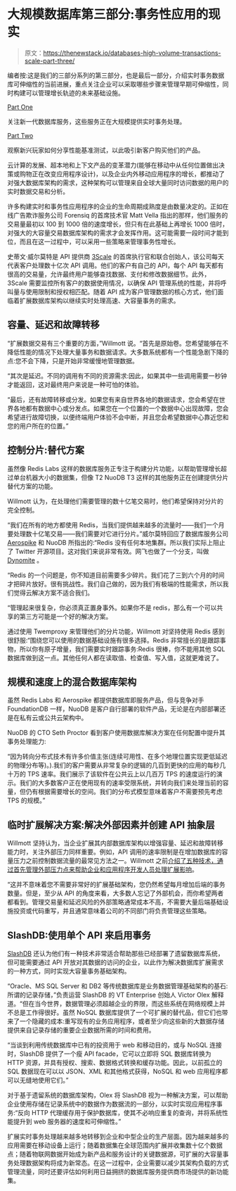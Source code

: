 # 大规模数据库第三部分:事务性应用的现实

> 原文：<https://thenewstack.io/databases-high-volume-transactions-scale-part-three/>

编者按:这是我们的三部分系列的第三部分，也是最后一部分，介绍实时事务数据库可伸缩性的当前进展，重点关注企业可以采取哪些步骤来管理早期可伸缩性，同时构建可以管理增长轨迹的未来基础设施。

[Part One](https://thenewstack.io/databases-high-volume-transactions-scale/)

关注新一代数据库服务，这些服务正在大规模提供实时事务处理。

[Part Two](https://thenewstack.io/databases-high-volume-transactions-scale-part-two/)

观察新兴玩家如何分享性能基准测试，以此吸引新客户购买他们的产品。

云计算的发展、超本地和上下文产品的变革潜力(能够在移动中从任何位置做出决策或购物正在改变应用程序设计)，以及企业内外移动应用程序的增长，都推动了对强大数据库架构的需求，这种架构可以管理来自全球大量同时访问数据的用户的实时数据交易和分析。

许多构建实时和事务性应用程序的企业的生命周期成熟度是由数量决定的。正如在线广告欺诈服务公司 Forensiq 的首席技术官 Matt Vella 指出的那样，他们服务的交易量最初以 100 到 1000 倍的速度增长，但只有在此基础上再增长 1000 倍时，对强大的大容量交易数据库架构的需求才会发挥作用。这可能需要一段时间才能到位，而且在这一过程中，可以采用一些策略来管理事务性增长。

史蒂文·威尔莫特是 API 提供商 [3Scale](https://thenewstack.io/stripe-for-developer-payments-with-new-3scale-service/ "3Scale on The New Stack") 的首席执行官和联合创始人，该公司每天代表客户处理数十亿次 API 调用。他们的客户有自己的 API，每个 API 每天都有很高的交易量，允许最终用户能够查找数据、支付和修改数据细节。此外，3Scale 需要监控所有客户的数据使用情况，以确保 API 管理系统的性能，并将呼叫量与使用限制和授权相匹配。随着 API 成为客户管理数据的核心方式，他们面临着扩展数据库架构以继续实时处理高速、大容量事务的需求。

## 容量、延迟和故障转移

“扩展数据交易有三个重要的方面，”Willmott 说。“首先是原始卷。您希望能够在不降低性能的情况下处理大量事务和数据请求。大多数系统都有一个性能急剧下降的点:您不会下降，只是开始非常缓慢地管理数据。

“其次是延迟。不同的调用有不同的资源需求:因此，如果其中一些调用需要一秒钟才能返回，这对最终用户来说是一种可怕的体验。

“最后，还有故障转移或分发。如果您有来自世界各地的数据请求，您会希望在世界各地都有数据中心或分发点。如果您在一个位置的一个数据中心出现故障，您会希望进行故障切换，以便终端用户体验不会中断，并且您会希望数据中心靠近您和您的用户所在的位置。”

## 控制分片:替代方案

虽然像 Redis Labs 这样的数据库服务正专注于构建分片功能，以帮助管理增长超过单台机器大小的数据集，但像 T2 NuoDB T3 这样的其他服务正在创建提供分片替代方案的功能。

Willmott 认为，在处理他们需要管理的数十亿笔交易时，他们希望保持对分片的完全控制。

“我们在所有的地方都使用 Redis，当我们提供越来越多的流量时——我们一个月要处理数十亿笔交易——我们需要对它进行分片。”威尔莫特回应了数据库服务公司 [Aerospike](http://www.aerospike.com/) 和 NuoDB 所指出的:“Redis 没有任何本地集群。所以我们实际上阻止了 Twitter 开源项目。这对我们来说非常有效。网飞也做了一个分支，叫做 [Dynomite](https://github.com/Netflix/dynomite) 。

“Redis 的一个问题是，你不知道目前需要多少碎片。我们花了三到六个月的时间才把碎片放好。很有挑战性。我们自己做的，因为我们有极端的性能需求，所以我们觉得云解决方案不适合我们。

“管理起来很复杂，你必须真正置身事外。如果你不是 redis，那么有一个可以共享的第三方可能是一个好的解决方案。

通过使用 Twemproxy 来管理他们的分片功能，Willmott 对坚持使用 Redis 感到很舒服:“围绕您可以使用的数据基础设施有很多选择。Redis 非常擅长的是跟踪事物，所以你有原子增量，我们需要实时跟踪事务:Redis 很棒，你不能用其他 SQL 数据库做到这一点。其他任何人都在读取值、检查值、写入值，这就更难说了。

## 规模和速度上的混合数据库架构

虽然 Redis Labs 和 Aerospike 都提供数据库即服务产品，但与竞争对手 FoundationDB 一样，NuoDB 是客户自行部署的软件产品，无论是在内部部署还是在私有云或公共云架构中。

NuoDB 的 CTO Seth Proctor 看到客户使用数据库解决方案在任何配置中提升其事务处理能力:

“因为转向分布式技术有许多价值主张(连续可用性、在多个地理位置实现更低延迟的物理分布等)。).我们的客户需要从非常复杂的逻辑的几百到更快的应用的每秒几十万的 TPS 速率。我们展示了该软件在公共云上以几百万 TPS 的速度运行的演示。我们的大多数客户正在使用现有的速率受限系统，并转向我们来处理当前的容量，但仍有根据需要增长的空间。我们的分布式模型意味着客户不需要预先考虑 TPS 的规模。”

## 临时扩展解决方案:解决外部因素并创建 API 抽象层

Willmott 坚持认为，当企业扩展其内部数据库架构以增强容量、延迟和故障转移能力时，关注外部压力同样重要。例如，API 调用的速率限制是在增加数据库的容量压力之前控制数据流量的最常见方法之一。Willmott 之前[介绍了五种技术，通过首先管理外部压力点来帮助企业和应用程序开发人员处理扩展影响](http://www.slideshare.net/3scale/api-scalability)。

“这并不意味着您不需要非常好的扩展基础架构，您仍然希望每月增加后端的事务数量。但是，至少从 API 的角度来看，大多数人忘记了外部机会，而你希望两者都看到。管理交易量和延迟风险的外部策略通常成本不高，不需要大量后端基础设施投资或代码重写，并且通常意味着公司的不同部门将负责管理这些策略。

## SlashDB:使用单个 API 来启用事务

[SlashDB](http://www.slashdb.com/) 还认为他们有一种技术非常适合帮助那些已经部署了遗留数据库系统，但可能需要通过 API 开放对其数据的访问的企业，以此作为解决数据库扩展需求的一种方式，同时实现大容量事务基础架构。

“Oracle、MS SQL Server 和 DB2 等传统数据库是业务数据管理基础架构的基石:所谓的记录存储，”负责运营 SlashDB 的 VT Enterprise 创始人 Victor Olex 解释道。“但在当今世界，数据管理必须超越企业的界限，而这些系统在网络规模上并不总是工作得很好。虽然 NoSQL 数据库提供了一个可扩展的替代品，但它们也带来了一个隐藏的成本:重写现有的业务应用程序，或者至少向这些新的大数据存储提供来自记录存储的重要企业数据所需的时间和费用。

“当谈到利用传统数据库中已有的投资用于 web 和移动目的，或与 NoSQL 连接时，SlashDB 提供了一个瘦 API facade，它可以立即将 SQL 数据库转换为 HTTP 资源，并具有授权、搜索、数据格式转换和缓存功能。因此，以前孤立的 SQL 数据现在可以以 JSON、XML 和其他格式获得，NoSQL 和 web 应用程序都可以无缝地使用它们。”

对于基于遗留系统的数据库架构，Olex 将 SlashDB 视为一种解决方案，可以帮助企业使用存储在记录系统中的数据作为数据流的一部分，以实时实现应用程序事务:“反向 HTTP 代理缓存用于保护数据库，使其不必响应重复的查询，并将系统性能提升到 web 服务器的速度和可伸缩性。”

扩展实时事务处理越来越多地转移到企业和中型企业的生产层面。因为越来越多的应用需要在移动设备上运行；随着数据集在全球范围内扩展并收集数十亿个数据点；随着物联网数据开始成为新产品和服务设计的关键数据源，可扩展的大容量事务处理数据架构将成为新常态。在这一过程中，企业需要以减少其架构负载的方式管理流量，同时还要评估如何利用日益拥挤的数据库服务提供商市场提供的新功能集。

<svg xmlns:xlink="http://www.w3.org/1999/xlink" viewBox="0 0 68 31" version="1.1"><title>Group</title> <desc>Created with Sketch.</desc></svg>